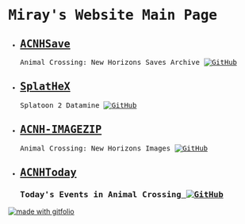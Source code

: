 <html>
<body><tt><h1>Miray's Website Main Page</h1>
<ul><li><h2><a class="acnhsave" href="https://mirayxs.github.io/ACNHSave">ACNHSave</a></h2><p>Animal Crossing: New Horizons Saves Archive <a href="https://github.com/MirayXS/ACNHSave">
    <img src="https://img.shields.io/badge/GITHUB-555?style=for-the-badge&amp;logo=github" alt="GitHub">
</a></p></li>
<li><h2><a class="splathex" href="https://mirayxs.github.io/SplatHeX">SplatHeX</a></h2><p>Splatoon 2 Datamine <a href="https://github.com/MirayXS/SplatHeX">
    <img src="https://img.shields.io/badge/GITHUB-555?style=for-the-badge&amp;logo=github" alt="GitHub">
</a></p></li>
<li><h2><a class="imagezip" href="https://mirayxs.github.io/ACNH-IMAGEZIP">ACNH-IMAGEZIP</a></h2><p>Animal Crossing: New Horizons Images <a href="https://github.com/MirayXS/ACNH-IMAGEZIP">
    <img src="https://img.shields.io/badge/GITHUB-555?style=for-the-badge&amp;logo=github" alt="GitHub">
</a></p></li>
    <li><h2><a class="station" href="https://mirayxs.github.io/ACNHToday">ACNHToday</a></h2><h3><p>Today's Events in Animal Crossing<a href="https://github.com/MirayXS/ACNHToday">
    <img src="https://img.shields.io/badge/GITHUB-555?style=for-the-badge&amp;logo=github" alt="GitHub"></a></p></h2></ul></tt>
</body></html>

<a href="https://github.com/imfunniee/gitfolio">
    <img src="https://img.shields.io/badge/MADE%20WITH-gitfolio-24292e?style=for-the-badge&amp;logo=GITHUB" alt="made with gitfolio">
           </a>
